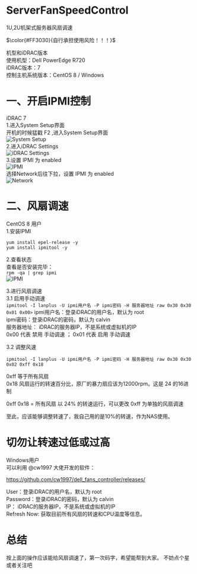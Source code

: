 # ServerFanSpeedControl  
1U,2U机架式服务器风扇调速  

$\color{#FF3030}{自行承担使用风险！！！}$  

机型和iDRAC版本  
使用机型：Dell PowerEdge R720  
iDRAC版本：7  
控制主机系统版本：CentOS 8 / Windows  

一、开启IPMI控制  
==================================================================
iDRAC 7  
1.进入System Setup界面  
开机的时候猛戳 F2 ,进入System Setup界面  
![System Setup](https://img-blog.csdnimg.cn/20210417133901664.png)  
2.进入iDRAC Settings  
![iDRAC Settings](https://img-blog.csdnimg.cn/20210417134254886.png)  
3.设置 IPMI 为 enabled  
![IPMI](https://user-images.githubusercontent.com/128015241/225513933-2f728997-fc7c-417c-9d30-e5df5ad3cc61.png)  
选择Network后往下拉，设置 IPMI 为 enabled  
![Network](https://user-images.githubusercontent.com/128015241/225514012-3003977c-2961-4683-8d8c-8c615b6ed679.png)  


二、风扇调速  
==================================================================
CentOS 8 用户  
1.安装IPMI    


```
yum install epel-release -y 
yum install ipmitool -y  
```

2.查看状态   
查看是否安装完毕：  
```rpm -qa | grep ipmi```  
![IPMI](https://img-blog.csdnimg.cn/20210417135438275.png)  

3.进行风扇调速  
3.1 启用手动调速  
```ipmitool -I lanplus -U ipmi用户名 -P ipmi密码 -H 服务器地址 raw 0x30 0x30 0x01 0x00>```
ipmi用户名：登录iDRAC的用户名，默认为 root  
ipmi密码：登录iDRAC的密码，默认为 calvin  
服务器地址： iDRAC的服务器IP，不是系统或虚拟机的IP  
0x00 代表 禁用 手动调速 ； 0x01 代表 启用 手动调速  

3.2 调整风速  
```
ipmitool -I lanplus -U ipmi用户名 -P ipmi密码 -H 服务器地址 raw 0x30 0x30 0x02 0xff 0x18   
```

0xff 等于所有风扇  
0x18 风扇运行的转速百分比，原厂的暴力扇应该为12000rpm。这是 24 的16进制  

0xff 0x18 = 所有风扇 以 24% 的转速运行，可以更改 0xff 为单独的风扇调速  

至此，应该能够调整转速了，我自己用的是10%的转速，作为NAS使用。  

切勿让转速过低或过高  
==================================================================
Windows用户  
可以利用 @cw1997 大佬开发的软件：  

https://github.com/cw1997/dell_fans_controller/releases/  


User：登录iDRAC的用户名，默认为 root  
Password：登录iDRAC的密码，默认为 calvin  
IP： iDRAC的服务器IP，不是系统或虚拟机的IP  
Refresh Now: 获取目前所有风扇的转速和CPU温度等信息。  



总结  
==================================================================
按上面的操作应该能给风扇调速了，第一次码字，希望能帮到大家。
不妨点个星或者关注吧


